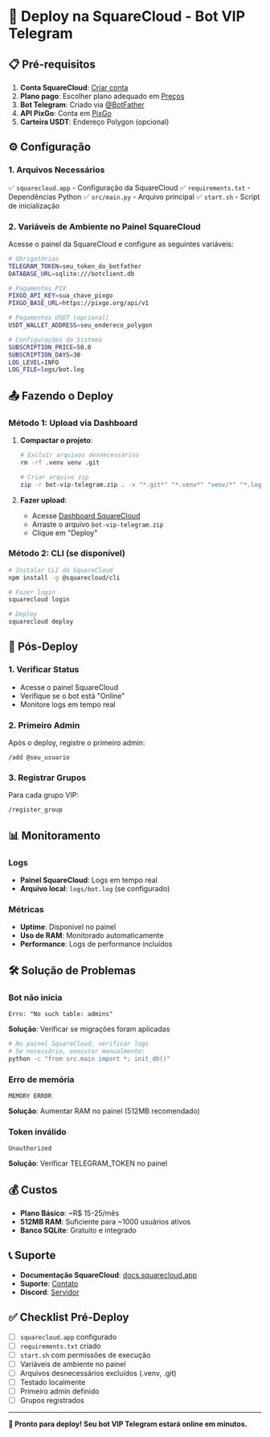 # 🚀 Deploy na SquareCloud - Bot VIP Telegram

## 📋 Pré-requisitos

1. **Conta SquareCloud**: [Criar conta](https://squarecloud.app/pt-br/signin)
2. **Plano pago**: Escolher plano adequado em [Preços](https://squarecloud.app/pt-br/pricing)
3. **Bot Telegram**: Criado via [@BotFather](https://t.me/botfather)
4. **API PixGo**: Conta em [PixGo](https://pixgo.org)
5. **Carteira USDT**: Endereço Polygon (opcional)

## ⚙️ Configuração

### 1. Arquivos Necessários
✅ `squarecloud.app` - Configuração da SquareCloud
✅ `requirements.txt` - Dependências Python
✅ `src/main.py` - Arquivo principal
✅ `start.sh` - Script de inicialização

### 2. Variáveis de Ambiente no Painel SquareCloud

Acesse o painel da SquareCloud e configure as seguintes variáveis:

```bash
# Obrigatórias
TELEGRAM_TOKEN=seu_token_do_botfather
DATABASE_URL=sqlite:///botclient.db

# Pagamentos PIX
PIXGO_API_KEY=sua_chave_pixgo
PIXGO_BASE_URL=https://pixgo.org/api/v1

# Pagamentos USDT (opcional)
USDT_WALLET_ADDRESS=seu_endereco_polygon

# Configurações do Sistema
SUBSCRIPTION_PRICE=50.0
SUBSCRIPTION_DAYS=30
LOG_LEVEL=INFO
LOG_FILE=logs/bot.log
```

## 📤 Fazendo o Deploy

### Método 1: Upload via Dashboard

1. **Compactar o projeto**:
   ```bash
   # Excluir arquivos desnecessários
   rm -rf .venv venv .git

   # Criar arquivo zip
   zip -r bot-vip-telegram.zip . -x "*.git*" "*.venv*" "venv/*" "*.log" ".env"
   ```

2. **Fazer upload**:
   - Acesse [Dashboard SquareCloud](https://squarecloud.app/pt-br/upload)
   - Arraste o arquivo `bot-vip-telegram.zip`
   - Clique em "Deploy"

### Método 2: CLI (se disponível)

```bash
# Instalar CLI da SquareCloud
npm install -g @squarecloud/cli

# Fazer login
squarecloud login

# Deploy
squarecloud deploy
```

## 🔧 Pós-Deploy

### 1. Verificar Status
- Acesse o painel SquareCloud
- Verifique se o bot está "Online"
- Monitore logs em tempo real

### 2. Primeiro Admin
Após o deploy, registre o primeiro admin:
```
/add @seu_usuario
```

### 3. Registrar Grupos
Para cada grupo VIP:
```
/register_group
```

## 📊 Monitoramento

### Logs
- **Painel SquareCloud**: Logs em tempo real
- **Arquivo local**: `logs/bot.log` (se configurado)

### Métricas
- **Uptime**: Disponível no painel
- **Uso de RAM**: Monitorado automaticamente
- **Performance**: Logs de performance incluídos

## 🛠️ Solução de Problemas

### Bot não inicia
```
Erro: "No such table: admins"
```
**Solução**: Verificar se migrações foram aplicadas
```bash
# No painel SquareCloud, verificar logs
# Se necessário, executar manualmente:
python -c "from src.main import *; init_db()"
```

### Erro de memória
```
MEMORY ERROR
```
**Solução**: Aumentar RAM no painel (512MB recomendado)

### Token inválido
```
Unauthorized
```
**Solução**: Verificar TELEGRAM_TOKEN no painel

## 💰 Custos

- **Plano Básico**: ~R$ 15-25/mês
- **512MB RAM**: Suficiente para ~1000 usuários ativos
- **Banco SQLite**: Gratuito e integrado

## 📞 Suporte

- **Documentação SquareCloud**: [docs.squarecloud.app](https://docs.squarecloud.app)
- **Suporte**: [Contato](https://docs.squarecloud.app/pt-br/company/support)
- **Discord**: [Servidor](https://discord.gg/squarecloudofc)

## ✅ Checklist Pré-Deploy

- [ ] `squarecloud.app` configurado
- [ ] `requirements.txt` criado
- [ ] `start.sh` com permissões de execução
- [ ] Variáveis de ambiente no painel
- [ ] Arquivos desnecessários excluídos (.venv, .git)
- [ ] Testado localmente
- [ ] Primeiro admin definido
- [ ] Grupos registrados

---

**🎉 Pronto para deploy! Seu bot VIP Telegram estará online em minutos.**